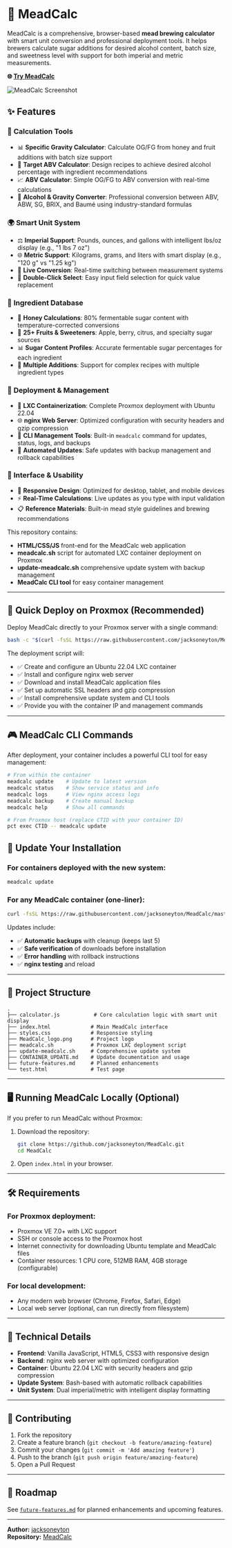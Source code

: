 # 🍯 MeadCalc

MeadCalc is a comprehensive, browser-based **mead brewing calculator** with smart unit conversion and professional deployment tools. It helps brewers calculate sugar additions for desired alcohol content, batch size, and sweetness level with support for both imperial and metric measurements.

**🌐 [Try MeadCalc](http://meadcalc.ddns.net)**

![MeadCalc Screenshot](MeadCalc_ScreenShot.png)

## ✨ Features

### 🧮 **Calculation Tools**
- 📊 **Specific Gravity Calculator**: Calculate OG/FG from honey and fruit additions with batch size support
- 🎯 **Target ABV Calculator**: Design recipes to achieve desired alcohol percentage with ingredient recommendations  
- 📈 **ABV Calculator**: Simple OG/FG to ABV conversion with real-time calculations
- 🔄 **Alcohol & Gravity Converter**: Professional conversion between ABV, ABW, SG, BRIX, and Baumé using industry-standard formulas

### 🌍 **Smart Unit System**
- ⚖️ **Imperial Support**: Pounds, ounces, and gallons with intelligent lbs/oz display (e.g., "1 lbs 7 oz")
- 🌐 **Metric Support**: Kilograms, grams, and liters with smart display (e.g., "120 g" vs "1.25 kg")
- 🔄 **Live Conversion**: Real-time switching between measurement systems
- 📱 **Double-Click Select**: Easy input field selection for quick value replacement

### 🍯 **Ingredient Database**
- 🐝 **Honey Calculations**: 80% fermentable sugar content with temperature-corrected conversions
- 🍎 **25+ Fruits & Sweeteners**: Apple, berry, citrus, and specialty sugar sources
- 📊 **Sugar Content Profiles**: Accurate fermentable sugar percentages for each ingredient
- 🔢 **Multiple Additions**: Support for complex recipes with multiple ingredient types

### 🔧 **Deployment & Management**
- 🐳 **LXC Containerization**: Complete Proxmox deployment with Ubuntu 22.04
- 🌐 **nginx Web Server**: Optimized configuration with security headers and gzip compression
- 📱 **CLI Management Tools**: Built-in `meadcalc` command for updates, status, logs, and backups
- 🔄 **Automated Updates**: Safe updates with backup management and rollback capabilities

### 🎨 **Interface & Usability**  
- 📱 **Responsive Design**: Optimized for desktop, tablet, and mobile devices
- ⚡ **Real-Time Calculations**: Live updates as you type with input validation
- 📋 **Reference Materials**: Built-in mead style guidelines and brewing recommendations

This repository contains:
- **HTML/CSS/JS** front-end for the MeadCalc web application
- **meadcalc.sh** script for automated LXC container deployment on Proxmox
- **update-meadcalc.sh** comprehensive update system with backup management
- **MeadCalc CLI tool** for easy container management

---

## 🚀 Quick Deploy on Proxmox (Recommended)

Deploy MeadCalc directly to your Proxmox server with a single command:

```bash
bash -c "$(curl -fsSL https://raw.githubusercontent.com/jacksoneyton/MeadCalc/master/meadcalc.sh)"
```

The deployment script will:
- ✅ Create and configure an Ubuntu 22.04 LXC container
- ✅ Install and configure nginx web server
- ✅ Download and install MeadCalc application files
- ✅ Set up automatic SSL headers and gzip compression
- ✅ Install comprehensive update system and CLI tools
- ✅ Provide you with the container IP and management commands

---

## 🎮 MeadCalc CLI Commands

After deployment, your container includes a powerful CLI tool for easy management:

```bash
# From within the container
meadcalc update    # Update to latest version
meadcalc status    # Show service status and info
meadcalc logs      # View nginx access logs
meadcalc backup    # Create manual backup
meadcalc help      # Show all commands

# From Proxmox host (replace CTID with your container ID)
pct exec CTID -- meadcalc update
```

## 🔄 Update Your Installation

### For containers deployed with the new system:
```bash
meadcalc update
```

### For any MeadCalc container (one-liner):
```bash
curl -fsSL https://raw.githubusercontent.com/jacksoneyton/MeadCalc/master/update-meadcalc.sh | sudo bash
```

Updates include:
- ✅ **Automatic backups** with cleanup (keeps last 5)
- ✅ **Safe verification** of downloads before installation  
- ✅ **Error handling** with rollback instructions
- ✅ **nginx testing** and reload

---

## 📂 Project Structure

```
.
├── calculator.js           # Core calculation logic with smart unit display
├── index.html             # Main MeadCalc interface
├── styles.css             # Responsive styling
├── MeadCalc_logo.png      # Project logo
├── meadcalc.sh            # Proxmox LXC deployment script
├── update-meadcalc.sh     # Comprehensive update system
├── CONTAINER_UPDATE.md    # Update documentation and usage
├── future-features.md     # Planned enhancements
└── test.html              # Test page
```

---

## 🖥 Running MeadCalc Locally (Optional)

If you prefer to run MeadCalc without Proxmox:

1. Download the repository:
   ```bash
   git clone https://github.com/jacksoneyton/MeadCalc.git
   cd MeadCalc
   ```
2. Open `index.html` in your browser.

---

## 🛠 Requirements

### For Proxmox deployment:
- Proxmox VE 7.0+ with LXC support
- SSH or console access to the Proxmox host  
- Internet connectivity for downloading Ubuntu template and MeadCalc files
- Container resources: 1 CPU core, 512MB RAM, 4GB storage (configurable)

### For local development:
- Any modern web browser (Chrome, Firefox, Safari, Edge)
- Local web server (optional, can run directly from filesystem)

---

## 🔧 Technical Details

- **Frontend**: Vanilla JavaScript, HTML5, CSS3 with responsive design
- **Backend**: nginx web server with optimized configuration
- **Container**: Ubuntu 22.04 LXC with security headers and gzip compression
- **Update System**: Bash-based with automatic rollback capabilities
- **Unit System**: Dual imperial/metric with intelligent display formatting

---

## 🤝 Contributing

1. Fork the repository
2. Create a feature branch (`git checkout -b feature/amazing-feature`)
3. Commit your changes (`git commit -m 'Add amazing feature'`)
4. Push to the branch (`git push origin feature/amazing-feature`)
5. Open a Pull Request

---

## 📌 Roadmap

See [`future-features.md`](future-features.md) for planned enhancements and upcoming features.

---

**Author:** [jacksoneyton](https://github.com/jacksoneyton)  
**Repository:** [MeadCalc](https://github.com/jacksoneyton/MeadCalc)
